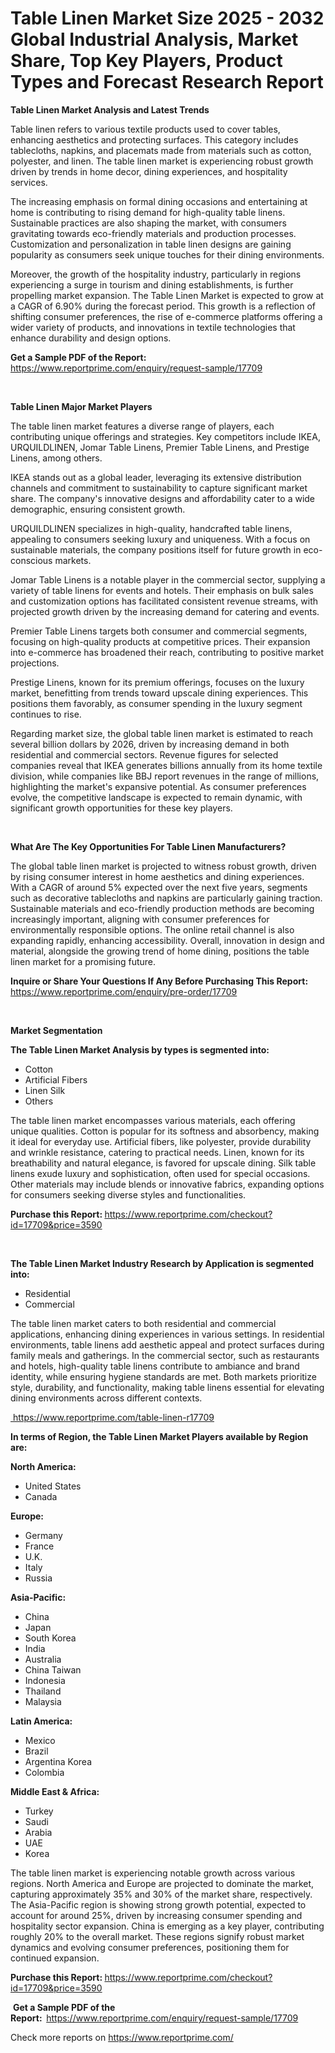 <p><h1>Table Linen Market Size 2025 - 2032 Global Industrial Analysis, Market Share, Top Key Players, Product Types and Forecast Research Report</h1></p><p><strong>Table Linen Market Analysis and Latest Trends</strong></p>
<p><p>Table linen refers to various textile products used to cover tables, enhancing aesthetics and protecting surfaces. This category includes tablecloths, napkins, and placemats made from materials such as cotton, polyester, and linen. The table linen market is experiencing robust growth driven by trends in home decor, dining experiences, and hospitality services. </p><p>The increasing emphasis on formal dining occasions and entertaining at home is contributing to rising demand for high-quality table linens. Sustainable practices are also shaping the market, with consumers gravitating towards eco-friendly materials and production processes. Customization and personalization in table linen designs are gaining popularity as consumers seek unique touches for their dining environments.</p><p>Moreover, the growth of the hospitality industry, particularly in regions experiencing a surge in tourism and dining establishments, is further propelling market expansion. The Table Linen Market is expected to grow at a CAGR of 6.90% during the forecast period. This growth is a reflection of shifting consumer preferences, the rise of e-commerce platforms offering a wider variety of products, and innovations in textile technologies that enhance durability and design options.</p></p>
<p><strong>Get a Sample PDF of the Report:&nbsp;</strong> <a href="https://www.reportprime.com/enquiry/request-sample/17709?utm_campaign=2629&utm_medium=2&utm_source=Github&utm_content=ia&utm_term=18032025&utm_id=table-linen">https://www.reportprime.com/enquiry/request-sample/17709</a></p>
<p>&nbsp;</p>
<p><strong>Table Linen Major Market Players</strong></p>
<p><p>The table linen market features a diverse range of players, each contributing unique offerings and strategies. Key competitors include IKEA, URQUILDLINEN, Jomar Table Linens, Premier Table Linens, and Prestige Linens, among others.</p><p>IKEA stands out as a global leader, leveraging its extensive distribution channels and commitment to sustainability to capture significant market share. The company's innovative designs and affordability cater to a wide demographic, ensuring consistent growth.</p><p>URQUILDLINEN specializes in high-quality, handcrafted table linens, appealing to consumers seeking luxury and uniqueness. With a focus on sustainable materials, the company positions itself for future growth in eco-conscious markets.</p><p>Jomar Table Linens is a notable player in the commercial sector, supplying a variety of table linens for events and hotels. Their emphasis on bulk sales and customization options has facilitated consistent revenue streams, with projected growth driven by the increasing demand for catering and events.</p><p>Premier Table Linens targets both consumer and commercial segments, focusing on high-quality products at competitive prices. Their expansion into e-commerce has broadened their reach, contributing to positive market projections.</p><p>Prestige Linens, known for its premium offerings, focuses on the luxury market, benefitting from trends toward upscale dining experiences. This positions them favorably, as consumer spending in the luxury segment continues to rise.</p><p>Regarding market size, the global table linen market is estimated to reach several billion dollars by 2026, driven by increasing demand in both residential and commercial sectors. Revenue figures for selected companies reveal that IKEA generates billions annually from its home textile division, while companies like BBJ report revenues in the range of millions, highlighting the market's expansive potential. As consumer preferences evolve, the competitive landscape is expected to remain dynamic, with significant growth opportunities for these key players.</p></p>
<p>&nbsp;</p>
<p><strong>What Are The Key Opportunities For Table Linen Manufacturers?</strong></p>
<p><p>The global table linen market is projected to witness robust growth, driven by rising consumer interest in home aesthetics and dining experiences. With a CAGR of around 5% expected over the next five years, segments such as decorative tablecloths and napkins are particularly gaining traction. Sustainable materials and eco-friendly production methods are becoming increasingly important, aligning with consumer preferences for environmentally responsible options. The online retail channel is also expanding rapidly, enhancing accessibility. Overall, innovation in design and material, alongside the growing trend of home dining, positions the table linen market for a promising future.</p></p>
<p><strong>Inquire or Share Your Questions If Any Before Purchasing This Report:</strong> <a href="https://www.reportprime.com/enquiry/pre-order/17709?utm_campaign=2629&utm_medium=2&utm_source=Github&utm_content=ia&utm_term=18032025&utm_id=table-linen">https://www.reportprime.com/enquiry/pre-order/17709</a></p>
<p>&nbsp;</p>
<p><strong>Market Segmentation</strong></p>
<p><strong>The Table Linen Market Analysis by types is segmented into:</strong></p>
<p><ul><li>Cotton</li><li>Artificial Fibers</li><li>Linen Silk</li><li>Others</li></ul></p>
<p><p>The table linen market encompasses various materials, each offering unique qualities. Cotton is popular for its softness and absorbency, making it ideal for everyday use. Artificial fibers, like polyester, provide durability and wrinkle resistance, catering to practical needs. Linen, known for its breathability and natural elegance, is favored for upscale dining. Silk table linens exude luxury and sophistication, often used for special occasions. Other materials may include blends or innovative fabrics, expanding options for consumers seeking diverse styles and functionalities.</p></p>
<p><strong>Purchase this Report:&nbsp;</strong><a href="https://www.reportprime.com/checkout?id=17709&price=3590&utm_campaign=2629&utm_medium=2&utm_source=Github&utm_content=ia&utm_term=18032025&utm_id=table-linen">https://www.reportprime.com/checkout?id=17709&price=3590</a></p>
<p>&nbsp;</p>
<p><strong>The Table Linen Market Industry Research by Application is segmented into:</strong></p>
<p><ul><li>Residential</li><li>Commercial</li></ul></p>
<p><p>The table linen market caters to both residential and commercial applications, enhancing dining experiences in various settings. In residential environments, table linens add aesthetic appeal and protect surfaces during family meals and gatherings. In the commercial sector, such as restaurants and hotels, high-quality table linens contribute to ambiance and brand identity, while ensuring hygiene standards are met. Both markets prioritize style, durability, and functionality, making table linens essential for elevating dining environments across different contexts.</p></p>
<p><a href="https://www.reportprime.com/table-linen-r17709?utm_campaign=2629&utm_medium=2&utm_source=Github&utm_content=ia&utm_term=18032025&utm_id=table-linen">&nbsp;https://www.reportprime.com/table-linen-r17709</a></p>
<p><strong>In terms of Region, the Table Linen Market Players available by Region are:</strong></p>
<p>
    <p> <strong> North America: </strong>
        <ul>
            <li>United States</li>
            <li>Canada</li>
        </ul>
        </p> 
    <p> <strong> Europe: </strong>
        <ul>
            <li>Germany</li>
            <li>France</li>
            <li>U.K.</li>
            <li>Italy</li>
            <li>Russia</li>
        </ul>
        </p> 
    <p> <strong> Asia-Pacific: </strong>
        <ul>
            <li>China</li>
            <li>Japan</li>
            <li>South Korea</li>
            <li>India</li>
            <li>Australia</li>
            <li>China Taiwan</li>
            <li>Indonesia</li>
            <li>Thailand</li>
            <li>Malaysia</li>
        </ul>
        </p> 
    <p> <strong> Latin America: </strong>
        <ul>
            <li>Mexico</li>
            <li>Brazil</li>
            <li>Argentina Korea</li>
            <li>Colombia</li>
        </ul>
        </p> 
    <p> <strong> Middle East & Africa: </strong>
        <ul>
            <li>Turkey</li>
            <li>Saudi</li>
            <li>Arabia</li>
            <li>UAE</li>
            <li>Korea</li>
        </ul>
    </p>
    </p>
<p><p>The table linen market is experiencing notable growth across various regions. North America and Europe are projected to dominate the market, capturing approximately 35% and 30% of the market share, respectively. The Asia-Pacific region is showing strong growth potential, expected to account for around 25%, driven by increasing consumer spending and hospitality sector expansion. China is emerging as a key player, contributing roughly 20% to the overall market. These regions signify robust market dynamics and evolving consumer preferences, positioning them for continued expansion.</p></p>
<p><strong>Purchase this Report: </strong><a href="https://www.reportprime.com/checkout?id=17709&price=3590&utm_campaign=2629&utm_medium=2&utm_source=Github&utm_content=ia&utm_term=18032025&utm_id=table-linen">https://www.reportprime.com/checkout?id=17709&price=3590</a></p>
<p>&nbsp;<strong>Get a Sample PDF of the Report:&nbsp;&nbsp;</strong><a href="https://www.reportprime.com/enquiry/request-sample/17709?utm_campaign=2629&utm_medium=2&utm_source=Github&utm_content=ia&utm_term=18032025&utm_id=table-linen">https://www.reportprime.com/enquiry/request-sample/17709</a></p>
<p><strong></strong></p>
<p>Check more reports on <a href="https://www.reportprime.com/?utm_campaign=2629&utm_medium=2&utm_source=Github&utm_content=ia&utm_term=18032025&utm_id=table-linen">https://www.reportprime.com/</a></p>